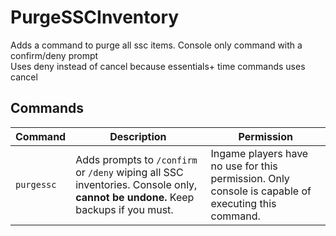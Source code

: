 # PurgeSSCInventory
Adds a command to purge all ssc items. Console only command with a confirm/deny prompt  
Uses deny instead of cancel because essentials+ time commands uses cancel   

## Commands   
| Command | Description | Permission |
| --- | --- | --- |
| `purgessc` | Adds prompts to `/confirm` or `/deny` wiping all SSC inventories. Console only, **cannot be undone.** Keep backups if you must. | Ingame players have no use for this permission. Only console is capable of executing this command.   
